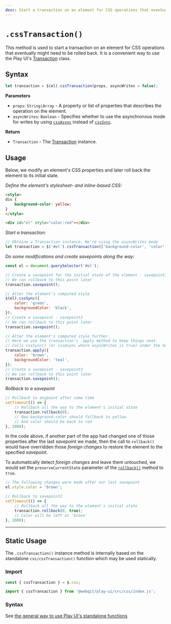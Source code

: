 ```yaml
---
desc: Start a transaction on an element for CSS operations that eventually might need to be rolled back.
---
```

# `.cssTransaction()`

This method is used to start a transaction on an element for CSS operations that eventually might need to be rolled back. It is a convenient way to use the Play UI's [Transaction](../classes/transaction) class.

## Syntax

```js
let transaction = $(el).cssTransaction(props, asyncWrites = false);
```

**Parameters**

+ `props`: `String|Array` - A property or list of properties that describes the operation on the element.
+ `asyncWrites`: `Boolean` - Specifies whether to use the asynchronous mode for writes by using [`cssAsync`](../cssasync) instead of [`cssSync`](../csssync).

**Return**

+ `Transaction` - The [Transaction](../classes/transaction) instance.

## Usage

Below, we modify an element's CSS properties and later roll back the element to its initial state.

*Define the element's stylesheet- and inline-based CSS:*

```html
<style>
div {
    background-color: yellow;
}
</style>

<div id="el" style="color:red"></div>
```

*Start a transaction:*

```js
// Obtaine a Transaction instance. We're using the asyncWrites mode
let transaction = $('#el').cssTransaction(['background-color', 'color'], true);
```

*Do some modifications and create savepoints along the way:*

```js
const el = document.querySelector('#el');

// Create a savepoint for the initial state of the element - savepoint1
// We can rollback to this point later
transaction.savepoint();

// Alter the element's computed style
$(el).cssSync({
    color: 'green',
    backgroundColor: 'black',
});
// Create a savepoint - savepoint2
// We can rollback to this point later
transaction.savepoint();

// Alter the element's computed style further.
// Here we use the transaction's .apply method to keep things neat.
// Calls cssSync() (or cssAsync where asyncWrites is true) under the hood. 
transaction.apply({
    color: 'brown',
    backgroundColor: 'teal',
});
// Create a savepoint - savepoint3
// We can rollback to this point later
transaction.savepoint();
```

*Rollback to a savepoint*

```js
// Rollback to anypoint after some time
setTimeout(() => {
    // Rollback all the way to the element's initial state
    transaction.rollback(0);
    // Now background-color should fallback to yellow
    // And color should be back to red
}, 2000);
```

In the code above, if another part of the app had changed one of those properties after the last *savepoint* we made, then the call to `rollback()` would have overridden those *foreign changes* to restore the element to the specified *savepoint*.

To automatically detect *foreign changes* and leave them untouched, we would set the `preserveCurrentState` parameter of the [`rollback()`](../classes/transaction/rollback) method to `true`.

```js
// The following changes were made after our last savepoint
el.style.color = 'brown';

// Rollback to savepoint2
setTimeout(() => {
    // Rollback all the way to the element's initial state
    transaction.rollback(0, true);
    // Color will be left at 'brown'
}, 2000);
```

------

## Static Usage

The `.cssTransaction()` instance method is internally based on the standalone `css/cssTransaction()` function which may be used statically.

### Import

```js
const { cssTransaction } = $.css;
```
```js
import { cssTransaction } from '@webqit/play-ui/src/css/index.js';
```

### Syntax

See [the general way to use Play UI's standalone functions](../../../quickstart#use-as-descrete-utilities)
